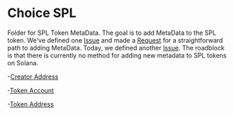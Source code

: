 # Choice SPL
Folder for SPL Token MetaData. The goal is to add MetaData to the SPL token. We've defined one [Issue](https://github.com/metaplex-foundation/metaplex/issues/2248) and made a [Request](https://github.com/metaplex-foundation/metaplex-program-library/issues/748) for a straightforward path to adding MetaData. Today, we defined another [Issue](https://github.com/metaplex-foundation/js/issues/295). The roadblock is that there is currently no method for adding new metadata to SPL tokens on Solana.

-[Creator Address](https://solscan.io/account/A3uJtVMsC8s1VGtQArAuhS8viftRpVx8DAFBpppHZ8pC)

-[Token Account](https://solscan.io/account/5evDDpRpM2HrBHZPcp43vuYSTa146CMchjxUSoFJPZCE)

-[Token Address](https://solscan.io/token/54FxmnRXcPsjYWswLxuw7kQmnJA138eMt6qfLPGfCCCD)
